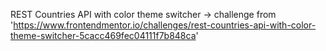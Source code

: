 REST Countries API with color theme switcher -> challenge from 'https://www.frontendmentor.io/challenges/rest-countries-api-with-color-theme-switcher-5cacc469fec04111f7b848ca'
